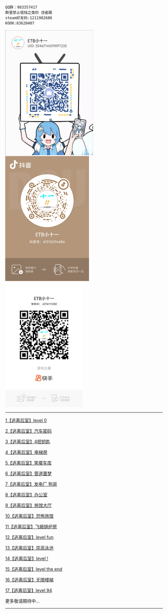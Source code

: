 ```txt
QQ群：983357417
群里禁止借钱之类的 违者踢
steam好友码:1211982686
KOOK:83620407
```

<img src="bilbil.jpg" alt="B站" height="400px"><img src="douyin.jpg" alt="B站" height="400px"><img src="kuaishou.jpg" alt="B站" height="400px">

---

[1【逃离后室】level 0](https://www.bilibili.com/video/BV11hYjeaEQq/)

[2【逃离后室】汽车密码](https://www.bilibili.com/video/BV1KhYjeYEWe/)

[3【逃离后室】4把钥匙](https://www.bilibili.com/video/BV1VWYReQE2w/)

[4【逃离后室】电梯房](https://www.bilibili.com/video/BV1yrYReuEvB/)

[5【逃离后室】笑魇车库](https://www.bilibili.com/video/BV11zYRe6E7s/)

[6【逃离后室】管道噩梦](https://www.bilibili.com/video/BV1o7YReREx7/)

[7【逃离后室】发电厂 狗哥](https://www.bilibili.com/video/BV16BeFe2E27/)

[8【逃离后室】办公室](https://www.bilibili.com/video/BV1P8Yqe9EWQ/)

[9【逃离后室】旅馆大厅](https://www.bilibili.com/video/BV1n1YreFEre/)

[10【逃离后室】恐怖旅馆](https://www.bilibili.com/video/BV1WZY6ewE6Q/)

[11【逃离后室】飞蛾锅炉房](https://www.bilibili.com/video/BV1DYY1e9Eb5/)

[12【逃离后室】level fun](https://www.bilibili.com/video/BV1MEeEeVEeG/)

[13【逃离后室】崇高泳池](https://www.bilibili.com/video/BV1eKWFeGED1/)

[14【逃离后室】level !](https://www.bilibili.com/video/BV1JwpreAEXJ/)

[15【逃离后室】level the end](https://www.bilibili.com/video/BV11WWReEEq7/)

[16【逃离后室】无限楼梯](https://www.bilibili.com/video/BV1HEWZeJEgy/)

[17【逃离后室】level 94](https://www.bilibili.com/video/BV1AeWoenEx9/)

更多敬请期待中...

---